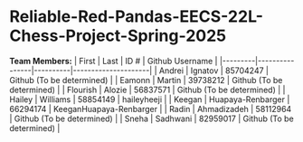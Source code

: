 # Reliable-Red-Pandas-EECS-22L-Chess-Project-Spring-2025
**Team Members:**
|  First  |      Last      |   ID #   |   Github Username   |
|---------|----------------|----------|---------------------|
|  Andrei  |      Ignatov      |   85704247   |   Github (To be determined)   |
|  Eamonn  |      Martin      |   39738212   |   Github (To be determined)   |
|  Flourish  |      Alozie      |   56837571   |   Github (To be determined)   |
|  Hailey  |      Williams      |   58854149   |   haileyheeji   |
|  Keegan  |      Huapaya-Renbarger      |   66294174   |   KeeganHuapaya-Renbarger   |
|  Radin  |      Ahmadizadeh      |   58112964  |   Github (To be determined)   |
|  Sneha  |      Sadhwani      |   82959017   |   Github (To be determined)   |
